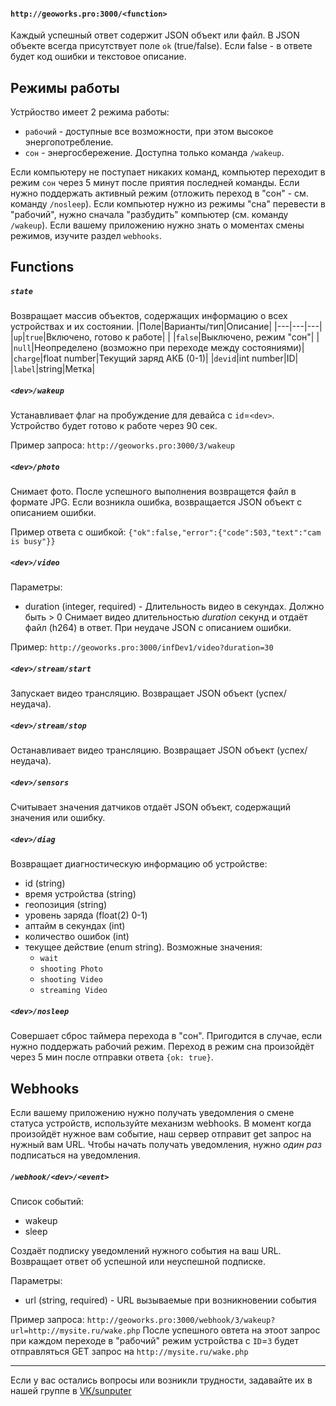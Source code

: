 #### `http://geoworks.pro:3000/<function>`

Каждый успешный ответ содержит JSON объект или файл. В JSON объекте всегда присутствует поле `ok` (true/false). Если false - в ответе будет код ошибки и текстовое описание.


## Режимы работы
Устрйоство имеет 2 режима работы:
* `рабочий` - доступные все возможности, при этом высокое энергопотребление.
* `сон` - энергосбережение. Доступна только команда `/wakeup`.

Если компьютеру не поступает никаких команд, компьютер переходит в режим `сон` через 5 минут после приятия последней команды.
Если нужно поддержать активный режим (отложить переход в "сон" - см. команду `/nosleep`).
Если компьютер нужно из режимы "сна" перевести в "рабочий", нужно сначала "разбудить" компьютер (см. команду `/wakeup`).
Если вашему приложению нужно знать о моментах смены режимов, изучите раздел `webhooks`.


## Functions
##### `state`
Возвращает массив объектов, содержащих информацию о всех устройствах и их состоянии.
|Поле|Варианты/тип|Описание|
|---|---|---|
|`up`|`true`|Включено, готово к работе|
| |`false`|Выключено, режим "сон"|
| |`null`|Неопределено (возможно при переходе между состояниями)|
|`charge`|float number|Текущий заряд АКБ (0-1)|
|`devid`|int number|ID|
|`label`|string|Метка|

##### `<dev>/wakeup`
Устанавливает флаг на пробуждение для девайса с `id`=`<dev>`. Устройство будет готово к работе через 90 сек.

Пример запроса: `http://geoworks.pro:3000/3/wakeup`

##### `<dev>/photo`
Снимает фото. После успешного выполнения возвращется файл в формате JPG. Если возникла ошибка, возвращается JSON объект с описанием ошибки.

Пример ответа с ошибкой: `{"ok":false,"error":{"code":503,"text":"cam is busy"}}`

##### `<dev>/video`
Параметры:
+ duration (integer, required) - Длительность видео в секундах. Должно быть > 0
Снимает видео длительностью *duration* секунд и отдаёт файл (h264) в ответ. При неудаче JSON с описанием ошибки.

Пример: `http://geoworks.pro:3000/infDev1/video?duration=30`

##### `<dev>/stream/start`
Запускает видео трансляцию. Возвращает JSON объект (успех/неудача).

##### `<dev>/stream/stop`
Останавливает видео трансляцию. Возвращает JSON объект (успех/неудача).

##### `<dev>/sensors`
Считывает значения датчиков отдаёт JSON объект, содержащий значения или ошибку.

##### `<dev>/diag`
Возвращает диагностическую информацию об устройстве:
+ id (string)
+ время устройства (string)
+ геопозиция (string)
+ уровень заряда (float(2) 0-1)
+ аптайм в секундах (int)
+ количество ошибок (int)
+ текущее действие (enum string). Возможные значения:
	+ `wait`
	+ `shooting Photo`
	+ `shooting Video`
	+ `streaming Video`

##### `<dev>/nosleep`
Совершает сброс таймера перехода в "сон". Пригодится в случае, если нужно поддержать рабочий режим. Переход в режим сна произойдёт через 5 мин после отправки ответа `{ok: true}`.

## Webhooks
Если вашему приложению нужно получать уведомления о смене статуса устройств, используйте механизм webhooks.
В момент когда произойдёт нужное вам событие, наш сервер отправит get запрос на нужный вам URL.
Чтобы начать получать уведомления, нужно *один раз* подписаться на уведомления.

##### `/webhook/<dev>/<event>`
Список событий:
* wakeup
* sleep

Cоздаёт подписку уведомлений нужного события на ваш URL. Возвращает ответ об успешной или неуспешной подписке.


Параметры:
+ url (string, required) - URL вызываемые при возникновении события

Пример запроса: `http://geoworks.pro:3000/webhook/3/wakeup?url=http://mysite.ru/wake.php`
После успешного овтета на этоот запрос при каждом переходе в "рабочий" режим устройства с `ID`=`3` будет отправляться GET запрос на `http://mysite.ru/wake.php`

* * *

Если у вас остались вопросы или возникли трудности, задавайте их в нашей группе в [VK/sunputer](https://vk.com/sunputer)
